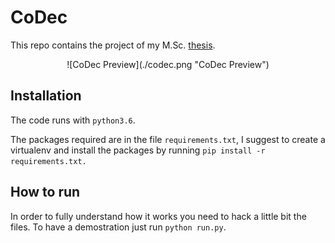 # CoDec

This repo contains the project of my M.Sc. [thesis](https://www.overleaf.com/read/djzbpytftknc).

<p align="center">
![CoDec Preview](./codec.png "CoDec Preview")
</p>

## Installation

The code runs with `python3.6`.

The packages required are in the file `requirements.txt`, I suggest to create a virtualenv and install the packages by running `pip install -r requirements.txt.` 

## How to run

In order to fully understand how it works you need to hack a little bit the files. To have a demostration just run `python run.py`.
